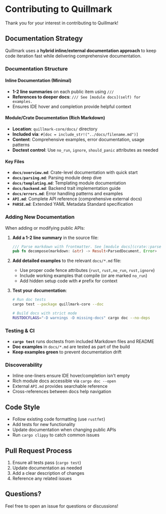 # Contributing to Quillmark

Thank you for your interest in contributing to Quillmark!

## Documentation Strategy

Quillmark uses a **hybrid inline/external documentation approach** to keep code iteration fast while delivering comprehensive documentation.

### Documentation Structure

#### Inline Documentation (Minimal)
- **1-2 line summaries** on each public item using `///`
- **References to deeper docs**: `/// See [module docs](self) for examples.`
- Ensures IDE hover and completion provide helpful context

#### Module/Crate Documentation (Rich Markdown)
- **Location**: `quillmark-core/docs/` directory
- **Included via**: `#[doc = include_str!("../docs/filename.md")]`
- **Content**: Comprehensive examples, error documentation, usage patterns
- **Doctest control**: Use `no_run`, `ignore`, `should_panic` attributes as needed

#### Key Files
- **`docs/overview.md`**: Crate-level documentation with quick start
- **`docs/parsing.md`**: Parsing module deep dive
- **`docs/templating.md`**: Templating module documentation
- **`docs/backend.md`**: Backend trait implementation guide
- **`docs/errors.md`**: Error handling patterns and examples
- **`API.md`**: Complete API reference (comprehensive external docs)
- **`PARSE.md`**: Extended YAML Metadata Standard specification

### Adding New Documentation

When adding or modifying public APIs:

1. **Add a 1-2 line summary** in the source file:
   ```rust
   /// Parse markdown with frontmatter. See [module docs](crate::parse) for examples.
   pub fn decompose(markdown: &str) -> Result<ParsedDocument, Error>
   ```

2. **Add detailed examples** to the relevant `docs/*.md` file:
   - Use proper code fence attributes (`rust`, `rust,no_run`, `rust,ignore`)
   - Include working examples that compile (or are marked `no_run`)
   - Add hidden setup code with `#` prefix for context

3. **Test your documentation**:
   ```bash
   # Run doc tests
   cargo test --package quillmark-core --doc
   
   # Build docs with strict mode
   RUSTDOCFLAGS="-D warnings -D missing-docs" cargo doc --no-deps
   ```

### Testing & CI

- **`cargo test`** runs doctests from included Markdown files and README
- **Doc examples** in `docs/*.md` are tested as part of the build
- **Keep examples green** to prevent documentation drift

### Discoverability

- Inline one-liners ensure IDE hover/completion isn't empty
- Rich module docs accessible via `cargo doc --open`
- External `API.md` provides searchable reference
- Cross-references between docs help navigation

## Code Style

- Follow existing code formatting (use `rustfmt`)
- Add tests for new functionality
- Update documentation when changing public APIs
- Run `cargo clippy` to catch common issues

## Pull Request Process

1. Ensure all tests pass (`cargo test`)
2. Update documentation as needed
3. Add a clear description of changes
4. Reference any related issues

## Questions?

Feel free to open an issue for questions or discussions!
